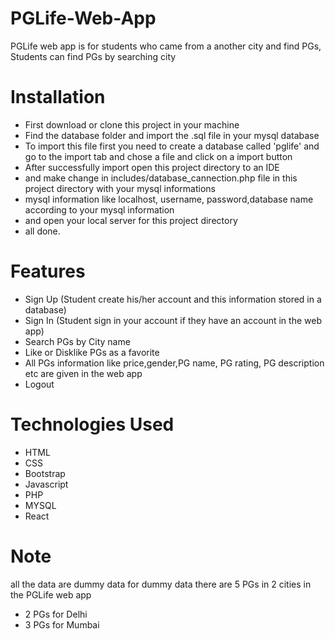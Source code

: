 # PGLife-Web-App
PGLife web app is for students who came from a another city and find PGs, Students can find PGs by searching city

# Installation
* First download or clone this project in your machine
* Find the database folder and import the .sql file in your mysql database
* To import this file first you need to create a database called 'pglife' and go to the import tab and chose a file and click on a import button
* After successfully import open this project directory to an IDE
* and make change in includes/database_cannection.php file in this project directory with your mysql informations
* mysql information like localhost, username, password,database name according to your mysql information
* and open your local server for this project directory 
* all done.

# Features
* Sign Up (Student create his/her account and this information stored in a database)
* Sign In (Student sign in your account if they have an account in the web app)
* Search PGs by City name
* Like or Disklike PGs as a favorite
* All PGs information like price,gender,PG name, PG rating, PG description etc are given in the web app
* Logout

# Technologies Used
* HTML
* CSS
* Bootstrap
* Javascript
* PHP
* MYSQL
* React

# Note
all the data are dummy data 
for dummy data there are 5 PGs in 2 cities in the PGLife web app
* 2 PGs for Delhi
* 3 PGs for Mumbai

